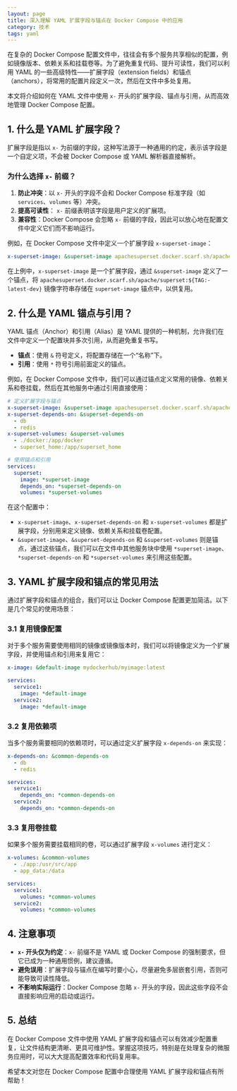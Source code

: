 ```yaml
---
layout: page
title: 深入理解 YAML 扩展字段与锚点在 Docker Compose 中的应用
category: 技术
tags: yaml
---
```



在复杂的 Docker Compose 配置文件中，往往会有多个服务共享相似的配置，例如镜像版本、依赖关系和挂载卷等。为了避免重复代码、提升可读性，我们可以利用 YAML 的一些高级特性——扩展字段（extension fields）和锚点（anchors），将常用的配置片段定义一次，然后在文件中多处复用。

本文将介绍如何在 YAML 文件中使用 `x-` 开头的扩展字段、锚点与引用，从而高效地管理 Docker Compose 配置。

## 1. 什么是 YAML 扩展字段？

扩展字段是指以 `x-` 为前缀的字段，这种写法源于一种通用的约定，表示该字段是一个自定义项，不会被 Docker Compose 或 YAML 解析器直接解析。

### 为什么选择 `x-` 前缀？

1. **防止冲突**：以 `x-` 开头的字段不会和 Docker Compose 标准字段（如 `services`、`volumes` 等）冲突。
2. **提高可读性**： `x-` 前缀表明该字段是用户定义的扩展项。
3. **兼容性**：Docker Compose 会忽略 `x-` 前缀的字段，因此可以放心地在配置文件中定义它们而不影响运行。

例如，在 Docker Compose 文件中定义一个扩展字段 `x-superset-image`：

```yaml
x-superset-image: &superset-image apachesuperset.docker.scarf.sh/apache/superset:${TAG:-latest-dev}
```

在上例中，`x-superset-image` 是一个扩展字段，通过 `&superset-image` 定义了一个锚点，将 `apachesuperset.docker.scarf.sh/apache/superset:${TAG:-latest-dev}` 镜像字符串存储在 `superset-image` 锚点中，以供复用。

## 2. 什么是 YAML 锚点与引用？

YAML 锚点（Anchor）和引用（Alias）是 YAML 提供的一种机制，允许我们在文件中定义一个配置块并多次引用，从而避免重复书写。

- **锚点**：使用 `&` 符号定义，将配置存储在一个“名称”下。
- **引用**：使用 `*` 符号引用前面定义的锚点。

例如，在 Docker Compose 文件中，我们可以通过锚点定义常用的镜像、依赖关系和卷挂载，然后在其他服务中通过引用直接使用：

```yaml
# 定义扩展字段与锚点
x-superset-image: &superset-image apachesuperset.docker.scarf.sh/apache/superset:${TAG:-latest-dev}
x-superset-depends-on: &superset-depends-on
  - db
  - redis
x-superset-volumes: &superset-volumes
  - ./docker:/app/docker
  - superset_home:/app/superset_home

# 使用锚点和引用
services:
  superset:
    image: *superset-image
    depends_on: *superset-depends-on
    volumes: *superset-volumes
```

在这个配置中：
- `x-superset-image`、`x-superset-depends-on` 和 `x-superset-volumes` 都是扩展字段，分别用来定义镜像、依赖关系和挂载卷配置。
- `&superset-image`、`&superset-depends-on` 和 `&superset-volumes` 则是锚点，通过这些锚点，我们可以在文件中其他服务块中使用 `*superset-image`、`*superset-depends-on` 和 `*superset-volumes` 来引用这些配置。

## 3. YAML 扩展字段和锚点的常见用法

通过扩展字段和锚点的组合，我们可以让 Docker Compose 配置更加简洁。以下是几个常见的使用场景：

### 3.1 复用镜像配置

对于多个服务需要使用相同的镜像或镜像版本时，我们可以将镜像定义为一个扩展字段，并使用锚点和引用来复用它：

```yaml
x-image: &default-image mydockerhub/myimage:latest

services:
  service1:
    image: *default-image
  service2:
    image: *default-image
```

### 3.2 复用依赖项

当多个服务需要相同的依赖项时，可以通过定义扩展字段 `x-depends-on` 来实现：

```yaml
x-depends-on: &common-depends-on
  - db
  - redis

services:
  service1:
    depends_on: *common-depends-on
  service2:
    depends_on: *common-depends-on
```

### 3.3 复用卷挂载

如果多个服务需要挂载相同的卷，可以通过扩展字段 `x-volumes` 进行定义：

```yaml
x-volumes: &common-volumes
  - ./app:/usr/src/app
  - app_data:/data

services:
  service1:
    volumes: *common-volumes
  service2:
    volumes: *common-volumes
```

## 4. 注意事项

- **`x-` 开头仅为约定**：`x-` 前缀不是 YAML 或 Docker Compose 的强制要求，但它已成为一种通用惯例，建议遵循。
- **避免误用**：扩展字段与锚点在编写时要小心，尽量避免多层嵌套引用，否则可能导致可读性降低。
- **不影响实际运行**：Docker Compose 忽略 `x-` 开头的字段，因此这些字段不会直接影响应用的启动或运行。

## 5. 总结

在 Docker Compose 文件中使用 YAML 扩展字段和锚点可以有效减少配置重复，让文件结构更清晰、更具可维护性。掌握这项技巧，特别是在处理复杂的微服务应用时，可以大大提高配置效率和代码复用率。

希望本文对您在 Docker Compose 配置中合理使用 YAML 扩展字段和锚点有所帮助！
